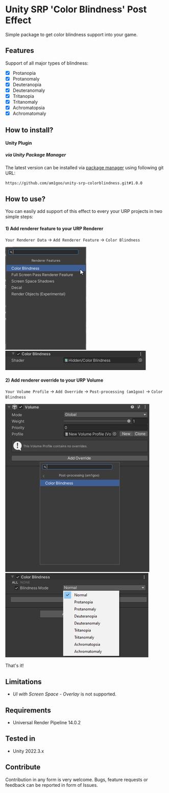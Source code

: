 # Unity SRP 'Color Blindness' Post Effect
Simple package to get color blindness support into your game.

## Features
Support of all major types of blindness:
- [x] Protanopia
- [x] Protanomaly
- [x] Deuteranopia
- [x] Deuteranomaly
- [x] Tritanopia
- [x] Tritanomaly
- [x] Achromatopsia
- [x] Achromatomaly

## How to install?

#### Unity Plugin
##### via Unity Package Manager
The latest version can be installed via [package manager](https://docs.unity3d.com/Manual/upm-ui-giturl.html) using following git URL:
```
https://github.com/am1goo/unity-srp-colorblindness.git#1.0.0
```

## How to use?
You can easily add support of this effect to every your URP projects in two simple steps:
#### 1) Add renderer feature to your URP Renderer
`Your Renderer Data` -> `Add Renderer Feature` -> `Color Blindness`
<p align="left">
  <img src="Readme/urp-feature-1.png" alt="urp-feature-1"/>
  <img src="Readme/urp-feature-2.png" alt="urp-feature-2"/>
</p>

#### 2) Add renderer override to your URP Volume
`Your Volume Profile` -> `Add Override` -> `Post-processing (am1goo)` -> `Color Blindness`
<p align="left">
  <img src="Readme/urp-override-1.png" alt="urp-override-1"/>
  <img src="Readme/urp-override-2.png" alt="urp-override-2"/>
</p>

That's it!

## Limitations
- *UI with Screen Space - Overlay* is not supported.

## Requirements
- Universal Render Pipeline 14.0.2

## Tested in
- Unity 2022.3.x

## Contribute
Contribution in any form is very welcome. Bugs, feature requests or feedback can be reported in form of Issues.
